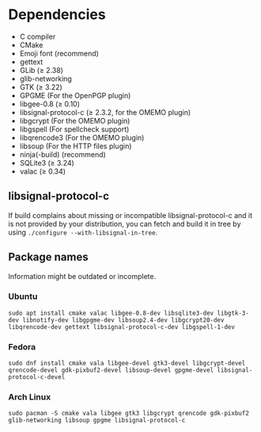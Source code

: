 # Dependencies
* C compiler
* CMake
* Emoji font (recommend)
* gettext
* GLib (≥ 2.38)
* glib-networking
* GTK (≥ 3.22)
* GPGME (For the OpenPGP plugin)
* libgee-0.8 (≥ 0.10)
* libsignal-protocol-c (≥ 2.3.2, for the OMEMO plugin)
* libgcrypt (For the OMEMO plugin)
* libgspell (For spellcheck support)
* libqrencode3 (For the OMEMO plugin)
* libsoup (For the HTTP files plugin)
* ninja(-build) (recommend)
* SQLite3 (≥ 3.24)
* valac (≥ 0.34)

## libsignal-protocol-c
If build complains about missing or incompatible libsignal-protocol-c and it is not provided by your distribution, you can fetch and build it in tree by using `./configure --with-libsignal-in-tree`.

## Package names
Information might be outdated or incomplete.

### Ubuntu
```
sudo apt install cmake valac libgee-0.8-dev libsqlite3-dev libgtk-3-dev libnotify-dev libgpgme-dev libsoup2.4-dev libgcrypt20-dev libqrencode-dev gettext libsignal-protocol-c-dev libgspell-1-dev
```

### Fedora
```
sudo dnf install cmake vala libgee-devel gtk3-devel libgcrypt-devel qrencode-devel gdk-pixbuf2-devel libsoup-devel gpgme-devel libsignal-protocol-c-devel
```

### Arch Linux
```
sudo pacman -S cmake vala libgee gtk3 libgcrypt qrencode gdk-pixbuf2 glib-networking libsoup gpgme libsignal-protocol-c
```
